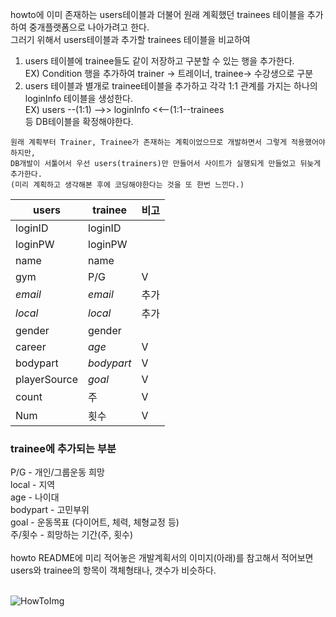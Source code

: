 howto에 이미 존재하는 users테이블과 더불어 원래 계획했던 trainees 테이블을 추가하여 중개플랫폼으로 나아가려고 한다.<br>
그러기 위해서 users테이블과 추가할 trainees 테이블을 비교하여<br>
1. users 테이블에 trainee들도 같이 저장하고 구분할 수 있는 행을 추가한다.<br>
EX) Condition 행을 추가하여 trainer -> 트레이너, trainee-> 수강생으로 구분<br>
2. users 테이블과 별개로 trainee테이블을 추가하고 각각 1:1 관계를 가지는 하나의 loginInfo 테이블을 생성한다.<br>
EX) users --(1:1) -->> loginInfo <<--(1:1--trainees<br>
등 DB테이블을 확정해야한다.<br>
```
원래 계획부터 Trainer, Trainee가 존재하는 계획이었으므로 개발하면서 그렇게 적용했어야하지만,
DB개발이 서툴어서 우선 users(trainers)만 만들어서 사이트가 실행되게 만들었고 뒤늦게 추가한다.
(미리 계획하고 생각해본 후에 코딩해야한다는 것을 또 한번 느낀다.)
```

users|trainee|비고
----------|----------|----------
loginID|loginID|
loginPW|loginPW|
name|name|
gym|P/G|V
*email*|*email*|추가
*local*|*local*|추가
gender|gender|
career|*age*|V
bodypart|*bodypart*|V
playerSource|*goal*|V
count|주|V
Num|횟수|V

### trainee에 추가되는 부분<br>
P/G - 개인/그룹운동 희망<br>
local - 지역<br>
age - 나이대<br>
bodypart - 고민부위<br>
goal - 운동목표 (다이어트, 체력, 체형교정 등)<br>
주/횟수 - 희망하는 기간(주, 횟수)<br>
<br>
howto README에 미리 적어놓은 개발계획서의 이미지(아래)를 참고해서 적어보면<br>
users와 trainee의 항목이 객체형태나, 갯수가 비슷하다.<br><br>


![HowToImg](https://github.com/WonjeongPark/howto/blob/8e11d129095cfcc51f9e22b2f84a3546439e4b0e/HowToImg.png?raw=true)
